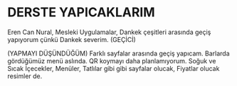 # DERSTE YAPICAKLARIM

Eren Can Nural, Mesleki Uygulamalar, Dankek çeşitleri arasında geçiş yapıyorum çünkü Dankek severim.
(GEÇİCİ)

(YAPMAYI DÜŞÜNDÜĞÜM)
Farklı sayfalar arasında geçiş yapıcam. Barlarda gördüğümüz menü aslında. QR koymayı daha planlamıyorum.
Soğuk ve Sıcak İçecekler, Menüler, Tatlılar gibi gibi sayfalar olucak, Fiyatlar olucak resimler de.

